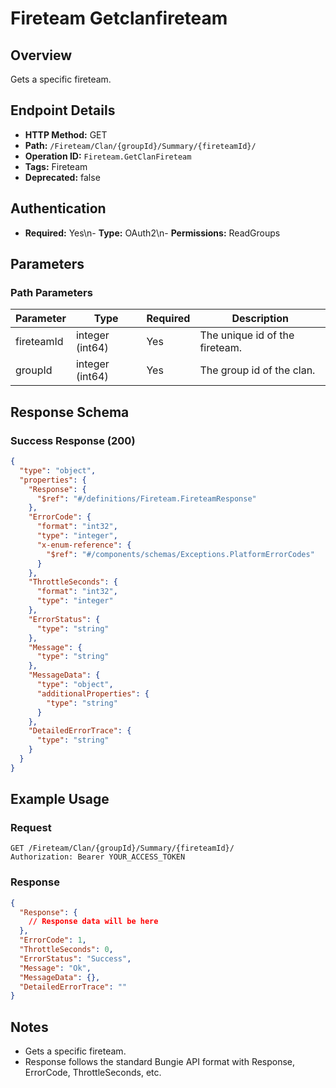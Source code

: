 # Fireteam Getclanfireteam

## Overview
Gets a specific fireteam.

## Endpoint Details
- **HTTP Method:** GET
- **Path:** `/Fireteam/Clan/{groupId}/Summary/{fireteamId}/`
- **Operation ID:** `Fireteam.GetClanFireteam`
- **Tags:** Fireteam
- **Deprecated:** false

## Authentication
- **Required:** Yes\n- **Type:** OAuth2\n- **Permissions:** ReadGroups

## Parameters

### Path Parameters
| Parameter | Type | Required | Description |
|-----------|------|----------|-------------|
| fireteamId | integer (int64) | Yes | The unique id of the fireteam. |
| groupId | integer (int64) | Yes | The group id of the clan. |


## Response Schema

### Success Response (200)
```json
{
  "type": "object",
  "properties": {
    "Response": {
      "$ref": "#/definitions/Fireteam.FireteamResponse"
    },
    "ErrorCode": {
      "format": "int32",
      "type": "integer",
      "x-enum-reference": {
        "$ref": "#/components/schemas/Exceptions.PlatformErrorCodes"
      }
    },
    "ThrottleSeconds": {
      "format": "int32",
      "type": "integer"
    },
    "ErrorStatus": {
      "type": "string"
    },
    "Message": {
      "type": "string"
    },
    "MessageData": {
      "type": "object",
      "additionalProperties": {
        "type": "string"
      }
    },
    "DetailedErrorTrace": {
      "type": "string"
    }
  }
}
```


## Example Usage

### Request
```http
GET /Fireteam/Clan/{groupId}/Summary/{fireteamId}/
Authorization: Bearer YOUR_ACCESS_TOKEN
```

### Response
```json
{
  "Response": {
    // Response data will be here
  },
  "ErrorCode": 1,
  "ThrottleSeconds": 0,
  "ErrorStatus": "Success",
  "Message": "Ok",
  "MessageData": {},
  "DetailedErrorTrace": ""
}
```

## Notes
- Gets a specific fireteam.
- Response follows the standard Bungie API format with Response, ErrorCode, ThrottleSeconds, etc.
